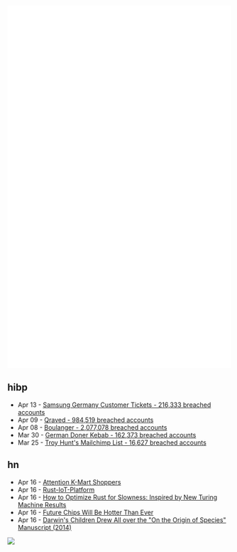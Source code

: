 ![Metrics](https://raw.githubusercontent.com/phixion/phixion/master/metrics.svg)

## hibp

<!--
for https://github.com/phixion/phixion/blob/main/.github/workflows/feeds.yml
-->
<!--START_SECTION:haveibeenpwnd-->
- Apr 13 - [Samsung Germany Customer Tickets - 216,333 breached accounts](https://haveibeenpwned.com/PwnedWebsites#SamsungGermany)
- Apr 09 - [Qraved - 984,519 breached accounts](https://haveibeenpwned.com/PwnedWebsites#Qraved)
- Apr 08 - [Boulanger - 2,077,078 breached accounts](https://haveibeenpwned.com/PwnedWebsites#Boulanger)
- Mar 30 - [German Doner Kebab - 162,373 breached accounts](https://haveibeenpwned.com/PwnedWebsites#GermanDonerKebab)
- Mar 25 - [Troy Hunt's Mailchimp List - 16,627 breached accounts](https://haveibeenpwned.com/PwnedWebsites#TroyHuntMailchimpList)
<!--END_SECTION:haveibeenpwnd-->

## hn

<!--
for https://github.com/phixion/phixion/blob/main/.github/workflows/feeds.yml
-->
<!--START_SECTION:hn-->
- Apr 16 - [Attention K-Mart Shoppers](https://archive.org/details/attentionkmartshoppers)
- Apr 16 - [Rust-IoT-Platform](https://github.com/iot-ecology/rust-iot-platform)
- Apr 16 - [How to Optimize Rust for Slowness: Inspired by New Turing Machine Results](https://medium.com/@carlmkadie/how-to-optimize-your-rust-program-for-slowness-eb2c1a64d184)
- Apr 16 - [Future Chips Will Be Hotter Than Ever](https://spectrum.ieee.org/hot-chips)
- Apr 16 - [Darwin's Children Drew All over the "On the Origin of Species" Manuscript (2014)](https://theappendix.net/posts/2014/02/darwins-children-drew-vegetable-battles-on-the-origin-of-species)
<!--END_SECTION:hn-->

<!--
for https://yhype.me
-->
![](https://hit.yhype.me/github/profile?user_id=13013670)
